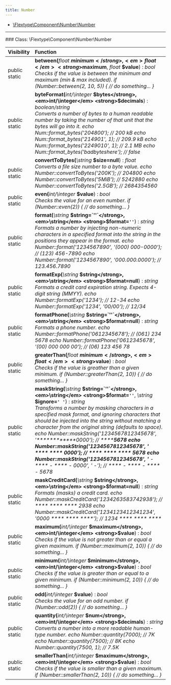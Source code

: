```yaml
---
title: Number
---
```


- [\Flextype\Component\Number\Number](#class-flextypecomponentnumbernumber)

<hr /><a id="class-flextypecomponentnumbernumber"></a>
### Class: \Flextype\Component\Number\Number

| Visibility | Function |
|:-----------|:---------|
| public static | <strong>between(</strong><em>float</em> <strong>$minimum</strong>, <em>float</em> <strong>$maximum</strong>, <em>float</em> <strong>$value</strong>)</strong> : <em>bool</em><br /><em>Checks if the value is between the minimum and maximum (min & max included). if (Number::between(2, 10, 5)) { // do something... }</em> |
| public static | <strong>byteFormat(</strong><em>int/\integer</em> <strong>$bytes</strong>, <em>int/\integer</em> <strong>$decimals</strong>)</strong> : <em>boolean/string</em><br /><em>Converts a number of bytes to a human readable number by taking the number of that unit that the bytes will go into it. echo Num::format_bytes('204800');     // 200 kB echo Num::format_bytes('214901', 1);  // 209.9 kB echo Num::format_bytes('2249010', 1); // 2.1 MB echo Num::format_bytes('badbyteshere'); // false</em> |
| public static | <strong>convertToBytes(</strong><em>\string</em> <strong>$size=null</strong>)</strong> : <em>float</em><br /><em>Converts a file size number to a byte value. echo Number::convertToBytes('200K');  // 204800 echo Number::convertToBytes('5MiB');  // 5242880 echo Number::convertToBytes('2.5GB'); // 2684354560</em> |
| public static | <strong>even(</strong><em>int/\integer</em> <strong>$value</strong>)</strong> : <em>bool</em><br /><em>Checks the value for an even number. if (Number::even(2)) { // do something... }</em> |
| public static | <strong>format(</strong><em>\string</em> <strong>$string=`''`</strong>, <em>\string</em> <strong>$format=`''`</strong>)</strong> : <em>string</em><br /><em>Formats a number by injecting non-numeric characters in a specified format into the string in the positions they appear in the format. echo Number::format('1234567890', '(000) 000-0000'); // (123) 456-7890 echo Number::format('1234567890', '000.000.0000'); // 123.456.7890</em> |
| public static | <strong>formatExp(</strong><em>\string</em> <strong>$string</strong>, <em>\string</em> <strong>$format=null</strong>)</strong> : <em>string</em><br /><em>Formats a credit card expiration string. Expects 4-digit string (MMYY). echo Number::formatExp('1234'); // 12-34 echo Number::formatExp('1234', '00/00'); // 12/34</em> |
| public static | <strong>formatPhone(</strong><em>\string</em> <strong>$string=`''`</strong>, <em>\string</em> <strong>$format=null</strong>)</strong> : <em>string</em><br /><em>Formats a phone number. echo Number::formatPhone('0612345678'); // (061) 234 5678 echo Number::formatPhone('0612345678', '(00) 000 000 00'); // (06) 123 456 78</em> |
| public static | <strong>greaterThan(</strong><em>float</em> <strong>$minimum</strong>, <em>float</em> <strong>$value</strong>)</strong> : <em>bool</em><br /><em>Checks if the value is greather than a given minimum. if (Number::greaterThan(2, 10)) { // do something... }</em> |
| public static | <strong>maskString(</strong><em>\string</em> <strong>$string=`''`</strong>, <em>\string</em> <strong>$format=`''`</strong>, <em>\string</em> <strong>$ignore=`' '`</strong>)</strong> : <em>string</em><br /><em>Transforms a number by masking characters in a specified mask format, and ignoring characters that should be injected into the string without matching a character from the original string (defaults to space). echo Number::maskString('1234567812345678', '************0000'); // ************5678 echo Number::maskString('1234567812345678', '**** **** **** 0000'); // **** **** **** 5678 echo Number::maskString('1234567812345678', '**** - **** - **** - 0000', ' -'); // **** - **** - **** - 5678</em> |
| public static | <strong>maskСreditСard(</strong><em>\string</em> <strong>$string</strong>, <em>\string</em> <strong>$format=null</strong>)</strong> : <em>string</em><br /><em>Formats (masks) a credit card. echo Number::maskСreditСard('1234263583742938'); // **** **** **** 2938 echo Number::maskСreditСard('1234123412341234', '0000 **** **** ****'); // 1234 **** **** ****</em> |
| public static | <strong>maximum(</strong><em>int/\integer</em> <strong>$maximum</strong>, <em>int/\integer</em> <strong>$value</strong>)</strong> : <em>bool</em><br /><em>Checks if the value is not greater than or equal a given maximum. if (Number::maximum(2, 10)) { // do something... }</em> |
| public static | <strong>minimum(</strong><em>int/\integer</em> <strong>$minimum</strong>, <em>int/\integer</em> <strong>$value</strong>)</strong> : <em>bool</em><br /><em>Checks if the value is greater than or equal to a given minimum. if (Number::minimum(2, 10)) { // do something... }</em> |
| public static | <strong>odd(</strong><em>int/\integer</em> <strong>$value</strong>)</strong> : <em>bool</em><br /><em>Checks the value for an odd number. if (Number::odd(2)) { // do something... }</em> |
| public static | <strong>quantity(</strong><em>int/\integer</em> <strong>$num</strong>, <em>int/\integer</em> <strong>$decimals</strong>)</strong> : <em>string</em><br /><em>Converts a number into a more readable human-type number. echo Number::quantity(7000); // 7K echo Number::quantity(7500); // 8K echo Number::quantity(7500, 1); // 7.5K</em> |
| public static | <strong>smallerThan(</strong><em>int/\integer</em> <strong>$maximum</strong>, <em>int/\integer</em> <strong>$value</strong>)</strong> : <em>bool</em><br /><em>Checks if the value is smaller than a given maximum. if (Number::smallerThan(2, 10)) { // do something... }</em> |
